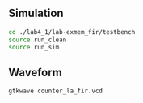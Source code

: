 Simulation
------------
```Bash
cd ./lab4_1/lab-exmem_fir/testbench
source run_clean
source run_sim
```
Waveform
-----------
```Bash
gtkwave counter_la_fir.vcd
```
